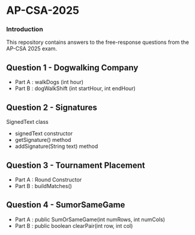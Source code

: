 # AP-CSA-2025

### Introduction
This repository contains answers to the free-response questions from the AP-CSA 2025 exam. 

## Question 1 - Dogwalking Company 

- Part A : walkDogs (int hour)
- Part B : dogWalkShift (int startHour, int endHour) 

## Question 2 - Signatures

SignedText class 
- signedText constructor 
- getSignature() method
- addSignature(String text) method

## Question 3 - Tournament Placement

- Part A : Round Constructor
- Part B : buildMatches() 

## Question 4 - SumorSameGame 

- Part A : public SumOrSameGame(int numRows, int numCols)
- Part B : public boolean clearPair(int row, int col)
